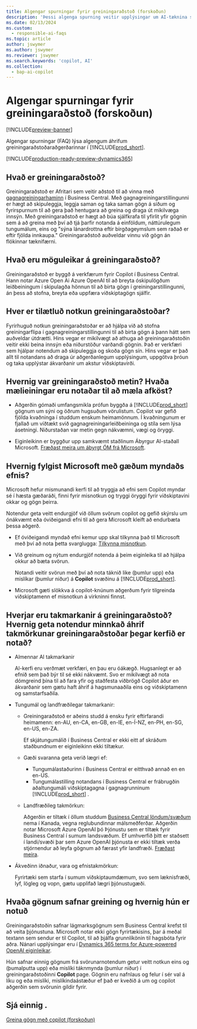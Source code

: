 ```yaml
---
title: Algengar spurningar fyrir greiningaraðstoð (forskoðun)
description: 'Þessi algenga spurning veitir upplýsingar um AI-tæknina sem notuð er til að greina gögn á síðum í Business Central. Í honum eru lykilatriði og upplýsingar um notkun ÓM, hvernig það var prófað og metið og allar sérstakar takmarkanir.'
ms.date: 02/13/2024
ms.custom:
  - responsible-ai-faqs
ms.topic: article
author: jswymer
ms.author: jswymer
ms.reviewer: jswymer
ms.search.keywords: 'copilot, AI'
ms.collection:
  - bap-ai-copilot
---
```


# Algengar spurningar fyrir greiningaraðstoð (forskoðun)

[!INCLUDE[preview-banner](includes/preview-banner.md)]

Algengar spurningar (FAQ) lýsa algengum áhrifum greiningaraðstoðaraðgerðarinnar í [!INCLUDE[prod_short](includes/prod_short.md)].

[!INCLUDE[production-ready-preview-dynamics365](includes/production-ready-preview-dynamics365.md)]

## Hvað er greiningaraðstoð?

Greiningaraðstoð er Afritari sem veitir aðstoð til að vinna með [gagnagreiningarhaminn](analysis-mode.md) í Business Central. Með gagnagreiningarstillingunni er hægt að skipuleggja, leggja saman og taka saman gögn á síðum og fyrirspurnum til að gera það hentugara að greina og draga út mikilvæga innsýn. Með greiningaraðstoð er hægt að búa sjálfkrafa til yfirlit yfir gögnin sem á að greina með því að tjá þarfir notanda á einföldum, náttúrulegum tungumálum, eins og "sýna lánardrottna eftir birgðageymslum sem raðað er eftir fjölda innkaupa." Greiningaraðstoð auðveldar vinnu við gögn án flókinnar tæknifærni.

## Hvað eru möguleikar á greiningaraðstoð?

Greiningaraðstoð er byggð á verkfærum fyrir Copilot í Business Central. Hann notar Azure Open Ai Azure OpenAI til að breyta óskipulögðum leiðbeiningum í skipulagða hönnun til að birta gögn í greiningarstillingunni, án þess að stofna, breyta eða uppfæra viðskiptagögn sjálfir.

## Hver er tilætluð notkun greiningaraðstoðar?

Fyrirhuguð notkun greiningaraðstoðar er að hjálpa við að stofna greiningarflipa í gagnagreiningarstillingunni til að birta gögn á þann hátt sem auðveldar útdrætti. Hins vegar er mikilvægt að athuga að greiningaraðstoðin veitir ekki beina innsýn eða niðurstöður varðandi gögnin. Það er verkfæri sem hjálpar notendum að skipuleggja og skoða gögn sín. Hins vegar er það allt til notandans að draga úr aðgerðanlegum upplýsingum, uppgötva þróun og taka upplýstar ákvarðanir um akstur viðskiptavirði.

## Hvernig var greiningaraðstoð metin? Hvaða mælieiningar eru notaðar til að mæla afköst?

- Aðgerðin gómaði umfangsmikla prófun byggða á [!INCLUDE[prod_short](includes/prod_short.md)] gögnum um sýni og öðrum hugsuðum vörulistum. Copilot var gefið fjölda kvaðninga í studdum enskum heimamönnum. Í kvaðningunum er fjallað um víðtækt svið gagnagreiningarleiðbeininga og stíla sem lýsa ásetningi. Niðurstaðan var metin gegn nákvæmni, vægi og öryggi.

- Eiginleikinn er byggður upp samkvæmt staðlinum Ábyrgur AI-staðall Microsoft. [Fræðast meira um ábyrgt ÓM frá Microsoft](https://aka.ms/RAI).

## Hvernig fylgist Microsoft með gæðum myndaðs efnis?

Microsoft hefur mismunandi kerfi til að tryggja að efni sem Copilot myndar sé í hæsta gæðaráði, finni fyrir misnotkun og tryggi öryggi fyrir viðskiptavini okkar og gögn þeirra.

Notendur geta veitt endurgjöf við öllum svörum copilot og gefið skýrslu um ónákvæmt eða óviðeigandi efni til að gera Microsoft kleift að endurbæta þessa aðgerð.

- Ef óviðeigandi myndað efni kemur upp skal tilkynna það til Microsoft með því að nota þetta svarglugga: [Tilkynna misnotkun](https://go.microsoft.com/fwlink/?linkid=2249810).

- Við greinum og nýtum endurgjöf notenda á þeim eiginleika til að hjálpa okkur að bæta svörun.

  Notandi veitir svörun með því að nota táknið like (þumlur upp) eða mislíkar (þumlur niður) á **Copilot** svæðinu á [!INCLUDE[prod_short](includes/prod_short.md)].

- Microsoft gæti slökkva á copilot-knúnum aðgerðum fyrir tilgreinda viðskiptamenn ef misnotkun á virkninni finnst.

## Hverjar eru takmarkanir á greiningaraðstoð? Hvernig geta notendur minnkað áhrif takmörkunar greiningaraðstoðar þegar kerfið er notað?

- Almennar AI takmarkanir

  Al-kerfi eru verðmæt verkfæri, en þau eru óákægð. Hugsanlegt er að efnið sem það býr til sé ekki nákvæmt. Svo er mikilvægt að nota dómgreind þína til að fara yfir og staðfesta viðbrögð Copilot áður en ákvarðanir sem gætu haft áhrif á hagsmunaaðila eins og viðskiptamenn og samstarfsaðila.

- Tungumál og landfræðilegar takmarkanir:

  - Greiningaraðstoð er aðeins studd á ensku fyrir eftirfarandi heimamenn: en-AU, en-CA, en-GB, en-IE, en-Í-NZ, en-PH, en-SG, en-US, en-ZA.

    Ef skjátungumálið í Business Central er ekki eitt af skráðum staðbundnum er eiginleikinn ekki tiltækur.

  - Gæði svaranna geta verið lægri ef:
    - Tungumálastaðurinn í Business Central er eitthvað annað en en en-US.
    - Tungumálastilling notandans í Business Central er frábrugðin aðaltungumáli viðskiptagagna í gagnagrunninum [!INCLUDE[prod_short](includes/prod_short.md)] .
  
  - Landfræðileg takmörkun:
  
    Aðgerðin er tiltæk í öllum studdum [Business Central löndum/svæðum](/dynamics365/business-central/dev-itpro/compliance/apptest-countries-and-translations) nema í Kanada, vegna reglubundinnar málsmeðferðar. Aðgerðin notar Microsoft Azure OpenAI þó Þjónustu sem er tiltæk fyrir Business Central í sumum landsvæðum. Ef umhverfið þitt er staðsett í landi/svæði þar sem Azure OpenAI þjónusta er ekki tiltæk verða stjórnendur að leyfa gögnum að færast yfir landfræði. [Fræðast meira](/dynamics365/business-central/ai-copilot-data-movement).

- Ákveðinn iðnaður, vara og efnistakmörkun:

  Fyrirtæki sem starfa í sumum viðskiptaumdæmum, svo sem læknisfræði, lyf, lögleg og vopn, gætu upplifað lægri þjónustugæði.

## Hvaða gögnum safnar greining og hvernig hún er notuð

Greiningaraðstoðin safnar lágmarksgögnum sem Business Central krefst til að veita þjónustuna. Microsoft notar ekki gögn fyrirtækisins, þar á meðal textann sem sendur er til Copilot, til að þjálfa grunnlíkönin til hagsbóta fyrir aðra. Nánari upplýsingar eru í [Dynamics 365 terms for Azure-powered OpenAI eiginleikar](https://go.microsoft.com/fwlink/?linkid=2236010).

Hún safnar einnig gögnum frá svörunarnotendum getur veitt notkun eins og (þumalputta upp) eða mislíki táknmynda (þumlur niður) í greiningaraðstoðinni **Copilot** page. Gögnin eru nafnlaus og felur í sér val á líku og eða mislíki, mislíkindaástæður ef það er kveðið á um og copilot aðgerðin sem svörunin gildir fyrir.

## Sjá einnig .

[Greina gögn með copilot (forskoðun)](analysis-assist.md)

